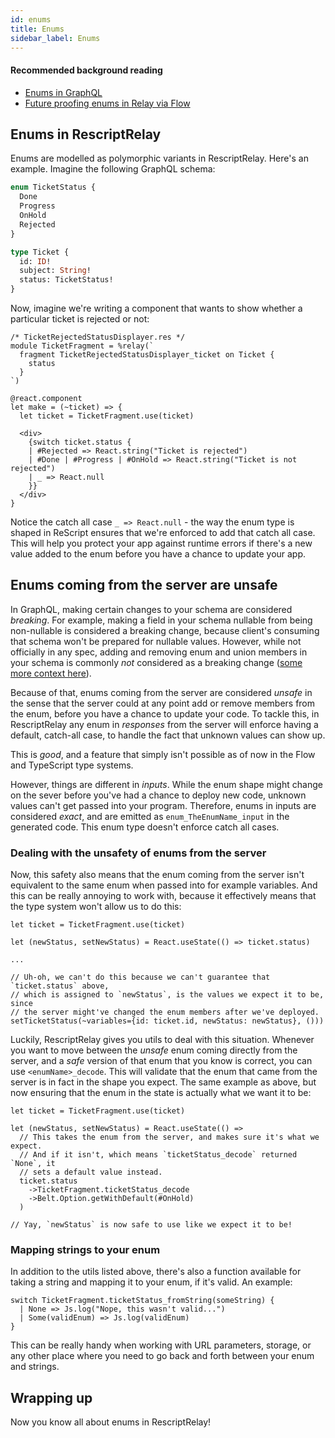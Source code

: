 ```yaml
---
id: enums
title: Enums
sidebar_label: Enums
---
```


#### Recommended background reading

- [Enums in GraphQL](https://graphql.org/learn/schema/#enumeration-types)
- [Future proofing enums in Relay via Flow](https://github.com/facebook/relay/issues/2351)

## Enums in RescriptRelay

Enums are modelled as polymorphic variants in RescriptRelay. Here's an example. Imagine the following GraphQL schema:

```graphql
enum TicketStatus {
  Done
  Progress
  OnHold
  Rejected
}

type Ticket {
  id: ID!
  subject: String!
  status: TicketStatus!
}
```

Now, imagine we're writing a component that wants to show whether a particular ticket is rejected or not:

```reason
/* TicketRejectedStatusDisplayer.res */
module TicketFragment = %relay(`
  fragment TicketRejectedStatusDisplayer_ticket on Ticket {
    status
  }
`)

@react.component
let make = (~ticket) => {
  let ticket = TicketFragment.use(ticket)

  <div>
    {switch ticket.status {
    | #Rejected => React.string("Ticket is rejected")
    | #Done | #Progress | #OnHold => React.string("Ticket is not rejected")
    | _ => React.null
    }}
  </div>
}

```

Notice the catch all case `_ => React.null` - the way the enum type is shaped in ReScript ensures that we're enforced to add that catch all case. This will help you protect your app against runtime errors if there's a new value added to the enum before you have a chance to update your app.

## Enums coming from the server are unsafe

In GraphQL, making certain changes to your schema are considered _breaking_. For example, making a field in your schema nullable from being non-nullable is considered a breaking change, because client's consuming that schema won't be prepared for nullable values. However, while not officially in any spec, adding and removing enum and union members in your schema is commonly _not_ considered as a breaking change ([some more context here](https://github.com/facebook/relay/issues/2351)).

Because of that, enums coming from the server are considered _unsafe_ in the sense that the server could at any point add or remove members from the enum, before you have a chance to update your code. To tackle this, in RescriptRelay any enum in _responses_ from the server will enforce having a default, catch-all case, to handle the fact that unknown values can show up.

This is _good_, and a feature that simply isn't possible as of now in the Flow and TypeScript type systems.

However, things are different in _inputs_. While the enum shape might change on the sever before you've had a chance to deploy new code, unknown values can't get passed into your program. Therefore, enums in inputs are considered _exact_, and are emitted as `enum_TheEnumName_input` in the generated code. This enum type doesn't enforce catch all cases.

### Dealing with the unsafety of enums from the server

Now, this safety also means that the enum coming from the server isn't equivalent to the same enum when passed into for example variables. And this can be really annoying to work with, because it effectively means that the type system won't allow us to do this:

```reason
let ticket = TicketFragment.use(ticket)

let (newStatus, setNewStatus) = React.useState(() => ticket.status)

...

// Uh-oh, we can't do this because we can't guarantee that `ticket.status` above,
// which is assigned to `newStatus`, is the values we expect it to be, since
// the server might've changed the enum members after we've deployed.
setTicketStatus(~variables={id: ticket.id, newStatus: newStatus}, ()))
```

Luckily, RescriptRelay gives you utils to deal with this situation. Whenever you want to move between the _unsafe_ enum coming directly from the server, and a _safe_ version of that enum that you know is correct, you can use `<enumName>_decode`. This will validate that the enum that came from the server is in fact in the shape you expect. The same example as above, but now ensuring that the enum in the state is actually what we want it to be:

```reason
let ticket = TicketFragment.use(ticket)

let (newStatus, setNewStatus) = React.useState(() =>
  // This takes the enum from the server, and makes sure it's what we expect.
  // And if it isn't, which means `ticketStatus_decode` returned `None`, it
  // sets a default value instead.
  ticket.status
    ->TicketFragment.ticketStatus_decode
    ->Belt.Option.getWithDefault(#OnHold)
  )

// Yay, `newStatus` is now safe to use like we expect it to be!
```

### Mapping strings to your enum

In addition to the utils listed above, there's also a function available for taking a string and mapping it to your enum, if it's valid. An example:

```reason
switch TicketFragment.ticketStatus_fromString(someString) {
  | None => Js.log("Nope, this wasn't valid...")
  | Some(validEnum) => Js.log(validEnum)
}
```

This can be really handy when working with URL parameters, storage, or any other place where you need to go back and forth between your enum and strings.

## Wrapping up

Now you know all about enums in RescriptRelay!
